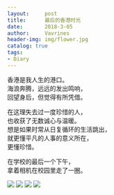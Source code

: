 ```yaml
---
layout:     post
title:      最后的香港时光
date:       2018-3-05
author:     Vavrines
header-img: img/flower.jpg
catalog: true
tags:
- Diary
---
```


香港是我人生的港口。  
海浪奔腾，远远的发出鸣响，  
回望身后，但觉得有所凭借。  

在这理失去过一度珍惜的人，  
也收获了无数诚心与温暖。  
想是如果时常从日复循环的生活跳出，  
就更懂平凡的人事的意义所在，  
更懂珍惜。  

在学校的最后一个下午，  
拿着相机在校园里走了一圈。  

![](https://ws2.sinaimg.cn/large/006tKfTcly1fp3h2q8gfsj31kw11xkjv.jpg)
![](https://ws1.sinaimg.cn/large/006tKfTcly1fp3h3ddw33j31kw11xqvj.jpg)
![](https://ws1.sinaimg.cn/large/006tKfTcly1fp3h3bkp55j31kw11xqvl.jpg)
![](https://ws1.sinaimg.cn/large/006tKfTcly1fp3h39x2z1j31kw11x1lb.jpg)

